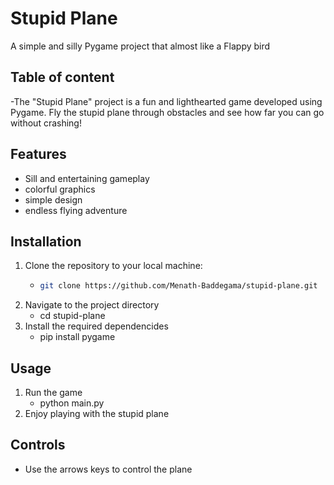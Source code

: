 # Stupid Plane

A simple and silly Pygame project that almost like a Flappy bird

## Table of content
-The "Stupid Plane" project is a fun and lighthearted game developed using Pygame. Fly the stupid plane through obstacles and see how far you can go without crashing!

## Features
- Sill and entertaining gameplay
- colorful graphics
- simple design
- endless flying adventure

## Installation
1. Clone the repository to your local machine:
   - ```bash
     git clone https://github.com/Menath-Baddegama/stupid-plane.git
2. Navigate to the project directory
   - cd stupid-plane
3. Install the required dependencides
   - pip install pygame

## Usage
1. Run the game
   - python main.py
2. Enjoy playing with the stupid plane

## Controls 
- Use the arrows keys to control the plane
  
